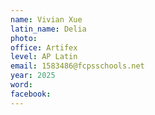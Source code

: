```yaml
---
name: Vivian Xue
latin_name: Delia
photo:
office: Artifex
level: AP Latin
email: 1583486@fcpsschools.net 
year: 2025
word: 
facebook: 
---
```


